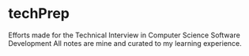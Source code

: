 # techPrep
Efforts made for the Technical Interview in Computer Science Software Development
All notes are mine and curated to my learning experience.
